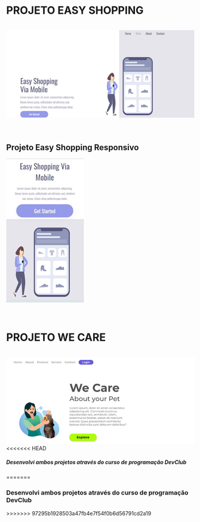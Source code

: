 <h1>PROJETO EASY SHOPPING</h1>
<br>
<img src="https://github.com/felipeabedin-code/PROJETOS-EASY-SHOPPING-E-WE-CARE/blob/master/img/EASY%20SHOPPING%20DESKTOP%20NEW.jpg?raw=true">
<br>
<br>
<br>
<h2>Projeto Easy Shopping Responsivo</h2>
<img src="https://github.com/felipeabedin-code/PROJETOS-EASY-SHOPPING-E-WE-CARE/blob/master/img/EASY%20SHOPPING%20MOBILE.jpg?raw=true">
<br>
<br>
<br>
<h1>PROJETO WE CARE</h1>
<br>
<img src="https://github.com/felipeabedin-code/PROJETOS-EASY-SHOPPING-E-WE-CARE/blob/master/Imagem5.jpg?raw=true">
<br>
<<<<<<< HEAD
<h5>Desenvolvi ambos projetos através do curso de programação DevClub</h5>
=======
<h3>Desenvolvi ambos projetos através do curso de programação DevClub</h3>
>>>>>>> 97295b1928503a47fb4e7f54f0b6d56791cd2a19

